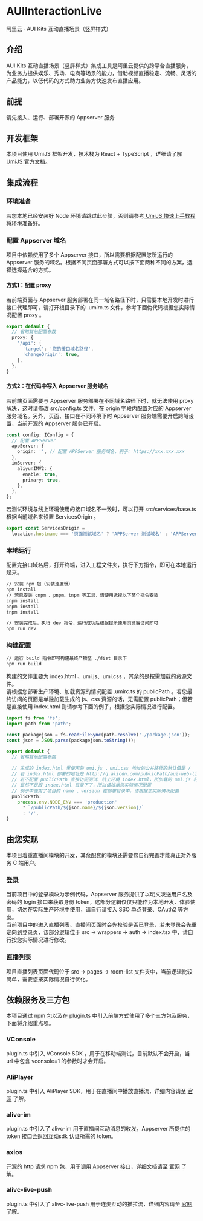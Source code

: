 # AUIInteractionLive
阿里云 · AUI Kits 互动直播场景（竖屏样式）

## 介绍
AUI Kits 互动直播场景（竖屏样式）集成工具是阿里云提供的跨平台直播服务，为业务方提供娱乐、秀场、电商等场景的能力，借助视频直播稳定、流畅、灵活的产品能力，以低代码的方式助力业务方快速发布直播应用。

## 前提
请先接入、运行、部署开源的 Appserver 服务
## 开发框架
本项目使用 UmiJS 框架开发，技术栈为 React + TypeScript ，详细请了解 [UmiJS 官方文档](https://umijs.org/docs/introduce/introduce)。
## 集成流程
### 环境准备
若您本地已经安装好 Node 环境请跳过此步骤，否则请参考[ UmiJS 快速上手教程](https://umijs.org/docs/tutorials/getting-started) 将环境准备好。
### 配置 Appserver 域名
项目中依赖使用了多个 Appserver 接口，所以需要根据配置您所运行的 Appserver 服务的域名。根据不同页面部署方式可以按下面两种不同的方案，选择选择适合的方式。
#### 方式1：配置 proxy
若前端页面与 Appserver 服务部署在同一域名路径下时，只需要本地开发时进行接口代理即可，请打开根目录下的 .umirc.ts 文件，参考下面伪代码根据您实际情况配置 proxy 。
```typescript
export default {
  // 省略其他配置参数
  proxy: {
    '/api': {
      'target': '您的接口域名路径',
      'changeOrigin': true,
    },
  },
}
```
#### 方式2：在代码中写入 Appserver 服务域名
若前端页面需要与 Appserver 服务部署在不同域名路径下时，就无法使用 proxy 解决，这时请修改 src/config.ts 文件，在 origin 字段内配置对应的 Appserver 服务域名。另外，页面、接口在不同环境下时 Appserver 服务端需要开启跨域设置，当前开源的 Appserver 服务已开启。
```typescript
const config: IConfig = {
  // 配置 APPServer
  appServer: {
    origin: '', // 配置 APPServer 服务域名，例子: https://xxx.xxx.xxx
  },
  imServer: {
    aliyunIMV2: {
      enable: true,
      primary: true,
    },
  },
};
```
若测试环境与线上环境使用的接口域名不一致时，可以打开 src/services/base.ts 根据当前域名来设置 ServicesOrigin 。
```typescript
export const ServicesOrigin = 
  location.hostname === '页面测试域名' ? 'APPServer 测试域名' : 'APPServer 线上域名';
```
### 本地运行
配置完接口域名后，打开终端，进入工程文件夹，执行下方指令，即可在本地运行起来。
```bash
// 安装 npm 包（安装速度慢）
npm install
// 若已安装 cnpm 、pnpm、tnpm 等工具，请使用选择以下某个指令安装
cnpm install
pnpm install
tnpm install

// 安装完成后，执行 dev 指令，运行成功后根据提示使用浏览器访问即可
npm run dev
```
### 构建配置
```bash
// 运行 build 指令即可构建最终产物至 ./dist 目录下
npm run build
```
构建的文件主要为 index.html 、umi.js、umi.css ，其余的是按需加载的资源文件。<br />请根据您部署生产环境、加载资源的情况配置 .umirc.ts 的 publicPath 。若您最终访问的页面是单独加载生成的 js、css 资源的话，无需配置 publicPath；但若是直接使用 index.html 则请参考下面的例子，根据您实际情况进行配置。
```typescript
import fs from 'fs';
import path from 'path';

const packagejson = fs.readFileSync(path.resolve('./package.json'));
const json = JSON.parse(packagejson.toString());

export default {
  // 省略其他配置参数
  
  // 生成的 index.html 里使用的 umi.js 、umi.css 地址的公共路径的默认值是 /
  // 若 index.html 部署的地址是 http://g.alicdn.com/publicPath/aui-web-liveroom/0.0.1/index.html
  // 若不配置 publicPath 直接访问测试、线上环境 index.html，所加载的 umi.js 将会是 http://g.alicdn.com/umi.js
  // 显然不是跟 index.html 目录下了，所以请根据您实际情况配置
  // 例子中使用了项目的 name 、version 在部署目录中，请根据您实际情况配置
  publicPath:
    process.env.NODE_ENV === 'production'
      ? `/publicPath/${json.name}/${json.version}/`
      : '/',
}
```
## 由您实现
本项目着重直播间模块的开发，其余配套的模块还需要您自行完善才能真正对外服务 C 端用户。
### 登录
当前项目中的登录模块为示例代码，Appserver 服务提供了以明文发送用户名及密码的 login 接口来获取身份 token，这部分逻辑仅仅只能作为本地开发、体验使用，切勿在实际生产环境中使用，请自行请接入 SSO 单点登录、OAuth2 等方案。<br />当前项目中的进入直播列表、直播间页面时会先校验是否已登录，若未登录会先重定向到登录页，该部分逻辑位于 src -> wrappers -> auth -> index.tsx 中，请自行按您实际情况进行修改。
### 直播列表
项目直播列表页面代码位于 src -> pages -> room-list 文件夹中，当前逻辑比较简单，需要您按实际情况自行优化。
## 依赖服务及三方包
本项目通过 npm 包以及在 plugin.ts 中引入前端方式使用了多个三方包及服务，下面将介绍重点项。
### VConsole
plugin.ts 中引入 VConsole SDK ，用于在移动端测试，目前默认不会开启，当 url 中包含 vconsole=1 的参数时才会开启。
### AliPlayer
plugin.ts 中引入 AliPlayer SDK，用于在直播间中播放直播流，详细内容请至 [官网](https://help.aliyun.com/document_detail/125548.html) 了解。
### alivc-im
plugin.ts 中引入了 alivc-im 用于直播间互动消息的收发，Appserver 所提供的 token 接口会返回互动sdk 认证所需的 token。
### axios
开源的 http 请求 npm 包，用于调用 Appserver 接口，详细文档请至 [官网](https://github.com/axios/axios) 了解。
### alivc-live-push
plugin.ts 中引入了 alivc-live-push 用于连麦互动的推拉流，详细内容请至 [官网](https://help.aliyun.com/zh/live/user-guide/web-side-even-wheat-development-guide) 了解。
